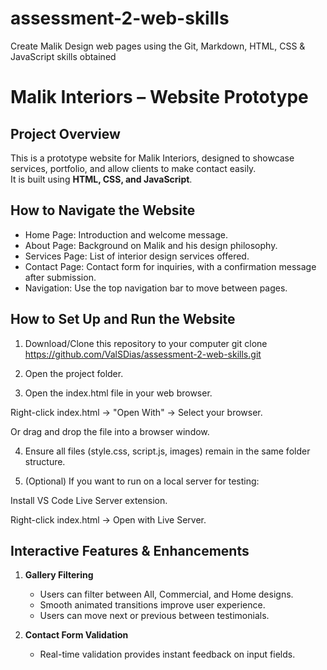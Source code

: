# assessment-2-web-skills
Create Malik Design web pages using the Git, Markdown, HTML, CSS &amp; JavaScript skills obtained
# Malik Interiors – Website Prototype

## Project Overview
This is a prototype website for Malik Interiors, designed to showcase services, portfolio, and allow clients to make contact easily.  
It is built using **HTML, CSS, and JavaScript**.


## How to Navigate the Website
- Home Page: Introduction and welcome message.  
- About Page: Background on Malik and his design philosophy.  
- Services Page: List of interior design services offered.    
- Contact Page: Contact form for inquiries, with a confirmation message after submission.  
- Navigation: Use the top navigation bar to move between pages.


## How to Set Up and Run the Website
1. Download/Clone this repository to your computer
   git clone https://github.com/ValSDias/assessment-2-web-skills.git
2. Open the project folder.

3. Open the index.html file in your web browser.

Right-click index.html → "Open With" → Select your browser.

Or drag and drop the file into a browser window.

4. Ensure all files (style.css, script.js, images) remain in the same folder structure.

5. (Optional) If you want to run on a local server for testing:

Install VS Code Live Server extension.

Right-click index.html → Open with Live Server.

## Interactive Features & Enhancements

1. **Gallery Filtering**
   - Users can filter between All, Commercial, and Home designs.
   - Smooth animated transitions improve user experience.
   - Users can move next or previous between testimonials.

2. **Contact Form Validation**
   - Real-time validation provides instant feedback on input fields.
